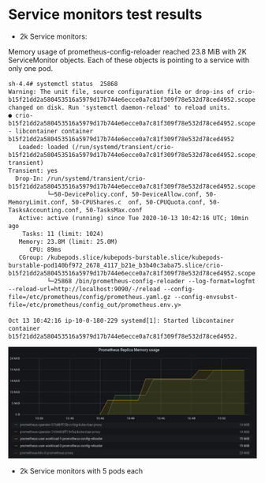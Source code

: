 # Service monitors test results

- 2k Service monitors:

Memory usage of prometheus-config-reloader reached 23.8 MiB with 2K ServiceMonitor objects. Each of these objects is pointing to a service with only one pod.

```
sh-4.4# systemctl status  25868 
Warning: The unit file, source configuration file or drop-ins of crio-b15f21dd2a580453516a5979d17b744e6ecce0a7c81f309f78e532d78ced4952.scope changed on disk. Run 'systemctl daemon-reload' to reload units.
● crio-b15f21dd2a580453516a5979d17b744e6ecce0a7c81f309f78e532d78ced4952.scope - libcontainer container b15f21dd2a580453516a5979d17b744e6ecce0a7c81f309f78e532d78ced4952
   Loaded: loaded (/run/systemd/transient/crio-b15f21dd2a580453516a5979d17b744e6ecce0a7c81f309f78e532d78ced4952.scope; transient)
Transient: yes
  Drop-In: /run/systemd/transient/crio-b15f21dd2a580453516a5979d17b744e6ecce0a7c81f309f78e532d78ced4952.scope.d
           └─50-DevicePolicy.conf, 50-DeviceAllow.conf, 50-MemoryLimit.conf, 50-CPUShares.c  onf, 50-CPUQuota.conf, 50-TasksAccounting.conf, 50-TasksMax.conf
   Active: active (running) since Tue 2020-10-13 10:42:16 UTC; 10min ago
    Tasks: 11 (limit: 1024)
   Memory: 23.8M (limit: 25.0M)
      CPU: 89ms
   CGroup: /kubepods.slice/kubepods-burstable.slice/kubepods-burstable-pod140bf972_2678_4117_b21e_b3b40c3aba75.slice/crio-b15f21dd2a580453516a5979d17b744e6ecce0a7c81f309f78e532d78ced4952.scope
           └─25868 /bin/prometheus-config-reloader --log-format=logfmt --reload-url=http://localhost:9090/-/reload --config-file=/etc/prometheus/config/prometheus.yaml.gz --config-envsubst-file=/etc/prometheus/config_out/prometheus.env.y>

Oct 13 10:42:16 ip-10-0-180-229 systemd[1]: Started libcontainer container b15f21dd2a580453516a5979d17b744e6ecce0a7c81f309f78e532d78ced4952.
```

![2K Service monitors](2k.png)

- 2k Service monitors with 5 pods each
